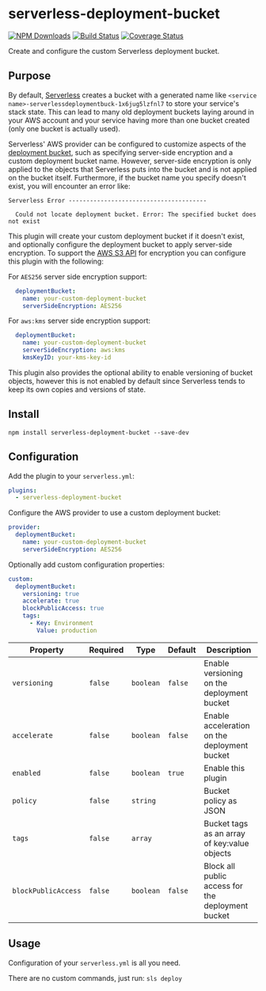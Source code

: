 # serverless-deployment-bucket

[![NPM Downloads](https://img.shields.io/npm/dt/serverless-deployment-bucket)](https://www.npmjs.com/package/serverless-deployment-bucket) [![Build Status](https://img.shields.io/github/workflow/status/MikeSouza/serverless-deployment-bucket/Release)](https://github.com/MikeSouza/serverless-deployment-bucket)
[![Coverage Status](https://coveralls.io/repos/github/MikeSouza/serverless-deployment-bucket/badge.svg?branch=master)](https://coveralls.io/github/MikeSouza/serverless-deployment-bucket?branch=master)

Create and configure the custom Serverless deployment bucket.

## Purpose

By default, [Serverless](https://serverless.com) creates a bucket with a generated name like `<service name>-serverlessdeploymentbuck-1x6jug5lzfnl7` to store your service's stack state. This can lead to many old deployment buckets laying around in your AWS account and your service having more than one bucket created (only one bucket is actually used).

Serverless' AWS provider can be configured to customize aspects of the [deployment bucket](https://serverless.com/framework/docs/providers/aws/guide/serverless.yml), such as specifying server-side encryption and a custom deployment bucket name. However, server-side encryption is only applied to the objects that Serverless puts into the bucket and is not applied on the bucket itself. Furthermore, if the bucket name you specify doesn't exist, you will encounter an error like:

```text
Serverless Error ---------------------------------------

  Could not locate deployment bucket. Error: The specified bucket does not exist
```

This plugin will create your custom deployment bucket if it doesn't exist, and optionally configure the deployment bucket to apply server-side encryption. To support the [AWS S3 API](https://docs.aws.amazon.com/AmazonS3/latest/API/API_PutBucketEncryption.html) for encryption you can configure this plugin with the following:

For `AES256` server side encryption support:

```yaml
  deploymentBucket:
    name: your-custom-deployment-bucket
    serverSideEncryption: AES256
```

For `aws:kms` server side encryption support:

```yaml
  deploymentBucket:
    name: your-custom-deployment-bucket
    serverSideEncryption: aws:kms
    kmsKeyID: your-kms-key-id
```

This plugin also provides the optional ability to enable versioning of bucket objects, however this is not enabled by default since Serverless tends to keep its own copies and versions of state.

## Install

`npm install serverless-deployment-bucket --save-dev`

## Configuration

Add the plugin to your `serverless.yml`:

```yaml
plugins:
  - serverless-deployment-bucket
```

Configure the AWS provider to use a custom deployment bucket:

```yaml
provider:
  deploymentBucket:
    name: your-custom-deployment-bucket
    serverSideEncryption: AES256
```

Optionally add custom configuration properties:

```yaml
custom:
  deploymentBucket:
    versioning: true
    accelerate: true
    blockPublicAccess: true
    tags:
      - Key: Environment
        Value: production
```

| Property            | Required | Type      | Default | Description                                       |
|---------------------|----------|-----------|---------|---------------------------------------------------|
| `versioning`        |  `false` | `boolean` | `false` | Enable versioning on the deployment bucket        |
| `accelerate`        |  `false` | `boolean` | `false` | Enable acceleration on the deployment bucket      |
| `enabled`           |  `false` | `boolean` | `true`  | Enable this plugin                                |
| `policy`            |  `false` | `string`  |         | Bucket policy as JSON                             |
| `tags`              |  `false` | `array`   |         | Bucket tags as an array of key:value objects      |
| `blockPublicAccess` |  `false` | `boolean` | `false` | Block all public access for the deployment bucket |

## Usage

Configuration of your `serverless.yml` is all you need.

There are no custom commands, just run: `sls deploy`
